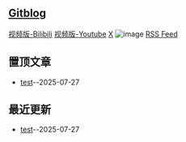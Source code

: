 ## [Gitblog](https://imjuya.github.io/gitblog/)
[视频版-Bilibili](https://space.bilibili.com/285286947)
[视频版-Youtube](https://www.youtube.com/@imjuya)
[X](https://x.com/imjuyaya)
![image](https://github.com/user-attachments/assets/a168bf11-661e-4566-b042-7fc9544de528)
[RSS Feed](https://raw.githubusercontent.com/imjuya/gitblog/master/feed.xml)

## 置顶文章
- [test](https://github.com/imjuya/gitblog/issues/1)--2025-07-27
## 最近更新
- [test](https://github.com/imjuya/gitblog/issues/1)--2025-07-27
